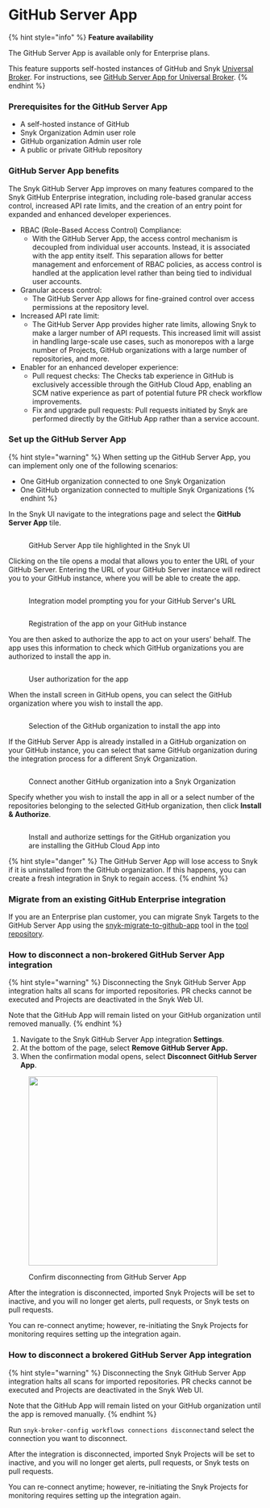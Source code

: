 # GitHub Server App

{% hint style="info" %}
**Feature availability**

The GitHub Server App is available only for Enterprise plans.

This feature supports self-hosted instances of GitHub and Snyk [Universal Broker](../../enterprise-setup/snyk-broker/universal-broker/). For instructions, see [GitHub Server App for Universal Broker](../scm-integrations-and-snyk-broker.md#github-server-app-for-universal-broker).
{% endhint %}

### Prerequisites for the GitHub Server App

* A self-hosted instance of GitHub
* Snyk Organization Admin user role
* GitHub organization Admin user role
* A public or private GitHub repository

### GitHub Server App benefits <a href="#github-server-app-benefits" id="github-server-app-benefits"></a>

The Snyk GitHub Server App improves on many features compared to the Snyk GitHub Enterprise integration, including role-based granular access control, increased API rate limits, and the creation of an entry point for expanded and enhanced developer experiences.

* RBAC (Role-Based Access Control) Compliance:&#x20;
  * With the GitHub Server App, the access control mechanism is decoupled from individual user accounts. Instead, it is associated with the app entity itself. This separation allows for better management and enforcement of RBAC policies, as access control is handled at the application level rather than being tied to individual user accounts.
* Granular access control:&#x20;
  * The GitHub Server App allows for fine-grained control over access permissions at the repository level.
* Increased API rate limit:&#x20;
  * The GitHub Server App provides higher rate limits, allowing Snyk to make a larger number of API requests. This increased limit will assist in handling large-scale use cases, such as monorepos with a large number of Projects, GitHub organizations with a large number of repositories, and more.
* Enabler for an enhanced developer experience:
  * Pull request checks: The Checks tab experience in GitHub is exclusively accessible through the GitHub Cloud App, enabling an SCM native experience as part of potential future PR check workflow improvements.
  * Fix and upgrade pull requests: Pull requests initiated by Snyk are performed directly by the GitHub App rather than a service account.

### Set up the GitHub Server App

{% hint style="warning" %}
When setting up the GitHub Server App, you can implement only one of the following scenarios:

* One GitHub organization connected to one Snyk Organization
* One GitHub organization connected to multiple Snyk Organizations
{% endhint %}

In the Snyk UI navigate to the integrations page and select the **GitHub Server App** tile.

<figure><img src="../../.gitbook/assets/image (594).png" alt=""><figcaption><p>GitHub Server App tile highlighted in the Snyk UI</p></figcaption></figure>

Clicking on the tile opens a modal that allows you to enter the URL of your GitHub Server. Entering the URL of your GitHub Server instance will redirect you to your GitHub instance, where you will be able to create the app.

<figure><img src="../../.gitbook/assets/image (596).png" alt=""><figcaption><p>Integration model prompting you for your GitHub Server's URL</p></figcaption></figure>

<figure><img src="../../.gitbook/assets/image (598).png" alt=""><figcaption><p>Registration of the app on your GitHub instance</p></figcaption></figure>

You are then asked to authorize the app to act on your users' behalf. The app uses this information to check which GitHub organizations you are authorized to install the app in.

<figure><img src="../../.gitbook/assets/image (599).png" alt=""><figcaption><p>User authorization for the app</p></figcaption></figure>

When the install screen in GitHub opens, you can select the GitHub organization where you wish to install the app.

<figure><img src="../../.gitbook/assets/image (602).png" alt=""><figcaption><p>Selection of the GitHub organization to install the app into</p></figcaption></figure>

If the GitHub Server App is already installed in a GitHub organization on your GitHub instance, you can select that same GitHub organization during the integration process for a different Snyk Organization.

<figure><img src="../../.gitbook/assets/image (604).png" alt=""><figcaption><p>Connect another GitHub organization into a Snyk Organization</p></figcaption></figure>

Specify whether you wish to install the app in all or a select number of the repositories belonging to the selected GitHub organization, then click **Install & Authorize**.

<figure><img src="../../.gitbook/assets/image (656).png" alt=""><figcaption><p>Install and authorize settings for the GitHub organization you are installing the GitHub Cloud App into</p></figcaption></figure>

{% hint style="danger" %}
The GitHub Server App will lose access to Snyk if it is uninstalled from the GitHub organization. If this happens, you can create a fresh integration in Snyk to regain access.
{% endhint %}

### Migrate from an existing GitHub Enterprise integration

If you are an Enterprise plan customer, you can migrate Snyk Targets to the GitHub Server App using the [snyk-migrate-to-github-app](https://github.com/snyk-labs/snyk-migrate-to-github-app) tool in the [tool repository](https://github.com/snyk-labs/snyk-migrate-to-github-app).

### How to disconnect a non-brokered GitHub Server App integration

{% hint style="warning" %}
Disconnecting the Snyk GitHub Server App integration halts all scans for imported repositories. PR checks cannot be executed and Projects are deactivated in the Snyk Web UI.

Note that the GitHub App will remain listed on your GitHub organization until removed manually.
{% endhint %}

1. Navigate to the Snyk GitHub Server App integration **Settings**.
2. At the bottom of the page, select **Remove GitHub Server App.**
3. When the confirmation modal opens, select **Disconnect GitHub Server App**.

<figure><img src="../../.gitbook/assets/image (689).png" alt="" width="375"><figcaption><p>Confirm disconnecting from GitHub Server App</p></figcaption></figure>

After the integration is disconnected, imported Snyk Projects will be set to inactive, and you will no longer get alerts, pull requests, or Snyk tests on pull requests.

You can re-connect anytime; however, re-initiating the Snyk Projects for monitoring requires setting up the integration again.

### How to disconnect a brokered GitHub Server App integration

{% hint style="warning" %}
Disconnecting the Snyk GitHub Server App integration halts all scans for imported repositories. PR checks cannot be executed and Projects are deactivated in the Snyk Web UI.

Note that the GitHub App will remain listed on your GitHub organization until the app is removed manually.
{% endhint %}

Run `snyk-broker-config workflows connections disconnect`and select the connection you want to disconnect.

After the integration is disconnected, imported Snyk Projects will be set to inactive, and you will no longer get alerts, pull requests, or Snyk tests on pull requests.

You can re-connect anytime; however, re-initiating the Snyk Projects for monitoring requires setting up the integration again.
